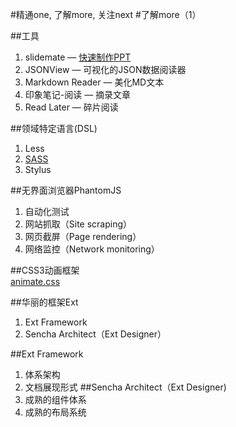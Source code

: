 #精通one, 了解more, 关注next
#了解more（1）


##工具
1.  slidemate — [快速制作PPT](https://github.com/JacksonTian/slidemate)
2.  JSONView — 可视化的JSON数据阅读器
3.  Markdown Reader — 美化MD文本
4.  印象笔记-阅读 — 摘录文章
5.  Read Later — 碎片阅读


##领域特定语言(DSL)
1.  Less
2.  [SASS](http://sass-lang.com/)
3.  Stylus


##无界面浏览器PhantomJS
1.  自动化测试
2.  网站抓取（Site scraping）
3.  网页截屏（Page rendering）
4.  网络监控（Network monitoring）


##CSS3动画框架<br>[animate.css](http://daneden.me/animate/)


##华丽的框架Ext
1.  Ext Framework
2.  Sencha Architect（Ext Designer）



##Ext Framework
1.  体系架构
2.  文档展现形式
##Sencha Architect（Ext Designer)
1.  成熟的组件体系
2.  成熟的布局系统